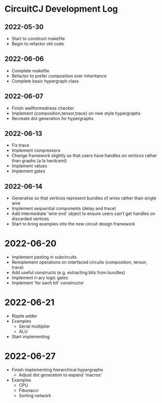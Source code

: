 # CircuitCJ Development Log

## 2022-05-30

- Start to construct makefile
- Begin to refactor old code

## 2022-06-06

- Complete makefile
- Refactor to prefer composition over inheritance
- Complete basic hypergraph class

## 2022-06-07

- Finish wellformedness checker
- Implement {composition,tensor,trace} on new style hypergraphs
- Recreate dot generation for hypergraphs

## 2022-06-13

- Fix trace
- Implement compressors
- Change framework slightly so that users have handles on _vertices_ rather than graphs (a la hardcaml)
- Implement values
- Implement gates

## 2022-06-14

- Generalise so that vertices represent bundles of wires rather than single wire
- Implement sequential components (delay and trace)
- Add intermediate 'wire end' object to ensure users can't get handles on discarded vertices
- Start to bring examples into the new circuit design framework

# 2022-06-20

- Implement pasting in subcircuits
- Reimplement operations on interfaced circuits (composition, tensor, trace)
- Add useful constructs (e.g. extracting bits from bundles)
- Implement n-ary logic gates
- Implement 'for each bit' constructor

# 2022-06-21

- Ripple adder
- Examples
  - Serial multiplier
  - ALU
- Start implementing

# 2022-06-27

- Finish implementing hierarchical hypergraphs
  - Adjust dot generation to expand 'macros'
- Examples
  - CPU
  - Fibonacci
  - Sorting network
